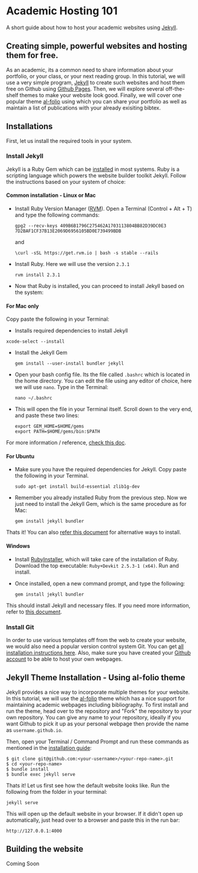 # Academic Hosting 101 

A short guide about how to host your academic websites using [Jekyll](https://jekyllrb.com/).

## Creating simple, powerful websites and hosting them for free.

As an academic, its a common need to share information about your portfolio, or your class, or your next reading group. In this tutorial, we will use a very simple program, [Jekyll](https://jekyllrb.com/) to create such websites and host them free on Github using [Github Pages](https://pages.github.com/). Then, we will explore several off-the-shelf themes to make your website look good. Finally, we will cover one popular theme [al-folio](https://github.com/alshedivat/al-folio) using which you can share your portfolio as well as maintain a list of publications with your already exisiting bibtex.

## Installations

First, let us install the required tools in your system. 

### Install Jekyll

Jekyll is a Ruby Gem which can be [installed](https://jekyllrb.com/docs/installation/) in most systems. Ruby is a scripting language which powers the website builder toolkit Jekyll. Follow the instructions based on your system of choice:

#### Common installation - Linux or Mac

- Install Ruby Version Manager ([RVM](http://rvm.io/)). Open a Terminal (Control + Alt + T) and type the following commands:

  ```
  gpg2 --recv-keys 409B6B1796C275462A1703113804BB82D39DC0E3 7D2BAF1CF37B13E2069D6956105BD0E739499BDB
  ```
  and

  ```
  \curl -sSL https://get.rvm.io | bash -s stable --rails
  ```

- Install Ruby. Here we will use the version `2.3.1`

  ```
  rvm install 2.3.1
  ```

- Now that Ruby is installed, you can proceed to install Jekyll based on the system:

#### For Mac only

Copy paste the following in your Terminal:

-  Installs required dependencies to install Jekyll

  ```
  xcode-select --install
  ```

- Install the Jekyll Gem

  ```
  gem install --user-install bundler jekyll
  ```

- Open your bash config file. Its the file called `.bashrc` which is located in the home directory. You can edit the file using any editor of choice, here we will use `nano`. Type in the Terminal:

  ```
  nano ~/.bashrc
  ```

- This will open the file in your Terminal itself. Scroll down to the very end, and paste these two lines:

  ```
  export GEM_HOME=$HOME/gems
  export PATH=$HOME/gems/bin:$PATH
  ```

For more information / reference, [check this doc](https://jekyllrb.com/docs/installation/macos/).

#### For Ubuntu

- Make sure you have the required dependencies for Jekyll. Copy paste the following in your Terminal.

  ```
  sudo apt-get install build-essential zlib1g-dev
  ```

- Remember you already installed Ruby from the previous step. Now we just need to install the Jekyll Gem, which is the same procedure as for Mac:

  ```
  gem install jekyll bundler
  ```

Thats it! You can also [refer this document](https://jekyllrb.com/docs/installation/ubuntu/) for alternative ways to install.


#### Windows

- Install [RubyInstaller](https://rubyinstaller.org/downloads/), which will take care of the installation of Ruby. Download the top executable: `Ruby+Devkit 2.5.3-1 (x64)`. Run and install.

- Once installed, open a new command prompt, and type the following:

  ```
  gem install jekyll bundler
  ```

This should install Jekyll and necessary files.  If you need more information, refer to [this document](https://jekyllrb.com/docs/installation/windows/).

### Install Git

In order to use various templates off from the web to create your website, we would also need a popular version control system Git. You can get [all installation instructions here](https://git-scm.com/book/en/v2/Getting-Started-Installing-Git). Also, make sure you have created your [Github account](https://github.com/join) to be able to host your own webpages.

## Jekyll Theme Installation - Using al-folio theme

Jekyll provides a nice way to incorporate multiple themes for your website. In this tutorial, we will use the [al-folio](https://github.com/alshedivat/al-folio) theme which has a nice support for maintaining academic webpages including bibliography. To first install and run the theme, head over to the repository and "Fork" the repository to your own repository. You can give any name to your repository, ideally if you want Github to pick it up as your personal webpage then provide the name as `username.github.io`.

Then, open your Terminal / Command Prompt and run these commands as mentioned in the [installation guide](https://github.com/alshedivat/al-folio#installation):

```
$ git clone git@github.com:<your-username>/<your-repo-name>.git
$ cd <your-repo-name>
$ bundle install
$ bundle exec jekyll serve
```

Thats it! Let us first see how the default website looks like. Run the following from the folder in your terminal:

```
jekyll serve
```

This will open up the default website in your browser. If it didn't open up automatically, just head over to a browser and paste this in the run bar:

```
http://127.0.0.1:4000
```

## Building the website

Coming Soon
